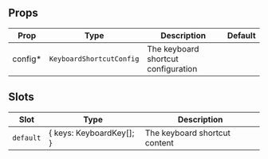<!-- This file is automatically generated, do not edit manually. -->

<script setup>
import AppKeyboardShortcutProviderPlayground from './AppKeyboardShortcutProviderPlayground.vue'
</script>

<AppKeyboardShortcutProviderPlayground />

## Props

| Prop | Type | Description | Default |
| ---- | ---- | ----------- | ------- |
| config* | `KeyboardShortcutConfig` | The keyboard shortcut configuration |  |


## Slots

| Slot | Type | Description |
| --------- | ---- | ----------- |
| `default` | \{ keys: KeyboardKey[]; \} | The keyboard shortcut content |

